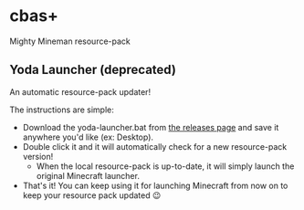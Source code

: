 # cbas+

Mighty Mineman resource-pack

## Yoda Launcher (deprecated)

An automatic resource-pack updater!

The instructions are simple:

- Download the yoda-launcher.bat from [the releases page](https://github.com/cbasreis/cbas-plus/releases) and save it anywhere you'd like (ex: Desktop).
- Double click it and it will automatically check for a new resource-pack version!
  - When the local resource-pack is up-to-date, it will simply launch the original Minecraft launcher.
- That's it! You can keep using it for launching Minecraft from now on to keep your resource pack updated 😉
